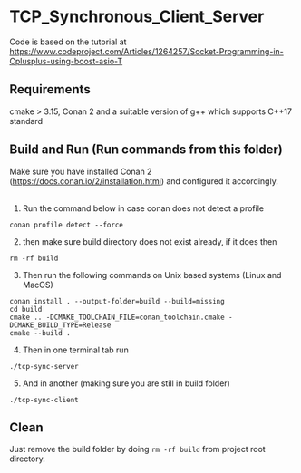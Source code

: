 # TCP_Synchronous_Client_Server

Code is based on the tutorial at https://www.codeproject.com/Articles/1264257/Socket-Programming-in-Cplusplus-using-boost-asio-T

## Requirements
cmake > 3.15, Conan 2 and a suitable version of g++ which supports C++17 standard

## Build and Run (Run commands from this folder)

Make sure you have installed Conan 2 (https://docs.conan.io/2/installation.html) and configured it accordingly. <br><br>

1. Run the command below in case conan does not detect a profile

``` conan profile detect --force ```

2. then make sure build directory does not exist already, if it does then

``` rm -rf build ```

3. Then run the following commands on Unix based systems (Linux and MacOS)

```
conan install . --output-folder=build --build=missing
cd build
cmake .. -DCMAKE_TOOLCHAIN_FILE=conan_toolchain.cmake -DCMAKE_BUILD_TYPE=Release
cmake --build .
```

4. Then in one terminal tab run 

```./tcp-sync-server ```

5. And in another (making sure you are still in build folder)

``` ./tcp-sync-client ```

## Clean
Just remove the build folder by doing ```rm -rf build``` from project root directory.
